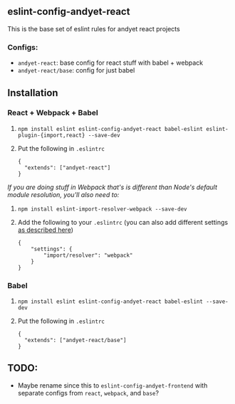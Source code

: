 ## eslint-config-andyet-react

This is the base set of eslint rules for andyet react projects

### Configs:

* `andyet-react`: base config for react stuff with babel + webpack
* `andyet-react/base`: config for just babel

## Installation

### React + Webpack + Babel

1. `npm install eslint eslint-config-andyet-react babel-eslint eslint-plugin-{import,react} --save-dev`
2. Put the following in `.eslintrc`

    ```
    {
      "extends": ["andyet-react"]
    }
    ```

*If you are doing stuff in Webpack that's is different than Node's default module resolution, you'll also need to:*

1. `npm install eslint-import-resolver-webpack --save-dev`
2. Add the following to your `.eslintrc` (you can also add different settings [as described here](https://github.com/benmosher/eslint-plugin-import/tree/master/resolvers/webpack))

    ```
    {
        "settings": {
            "import/resolver": "webpack"
        }
    }
    ```

### Babel

1. `npm install eslint eslint-config-andyet-react babel-eslint --save-dev`
2. Put the following in `.eslintrc`

    ```
    {
      "extends": ["andyet-react/base"]
    }
    ```

## TODO:

- Maybe rename since this to `eslint-config-andyet-frontend` with separate configs from `react`, `webpack`, and `base`?